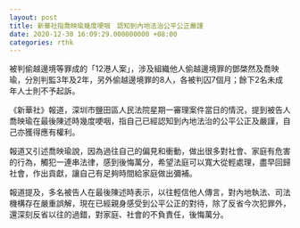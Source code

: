 ```yaml
---
layout: post
title: 新華社指喬映瑜幾度哽咽　認知到內地法治公平公正嚴謹
date: 2020-12-30 16:09:29.000000000 +08:00
categories: rthk
---
```


被判偷越邊境等罪成的「12港人案」，涉及組織他人偷越邊境罪的鄧棨然及喬映瑜，分別判監3年及2年，另外偷越邊境罪的8人，各被判囚7個月；餘下2名未成年人士則不予起訴。

《新華社》報道，深圳市鹽田區人民法院星期一審理案件當日的情況，提到被告人喬映瑜在最後陳述時幾度哽咽，指自己已經認知到內地法治的公平公正及嚴謹，自己亦獲得應有權利。

報道又引述喬映瑜說，因為過往自己的偏見和衝動，做出很多對社會、家庭有危害的行為，觸犯一連串法律，感到後悔萬分，希望法庭可以寬大從輕處理，盡早回歸社會，作出貢獻，讓自己有足夠時間給家庭做出彌補。

報道提及，多名被告人在最後陳述時表示，以往輕信他人傳言，對內地執法、司法機構存在嚴重誤解，現在已經親身感受到公平公正的對待，除了反省今次犯罪外，還深刻反省以往的過錯，對家庭、社會的不負責任，後悔萬分。

